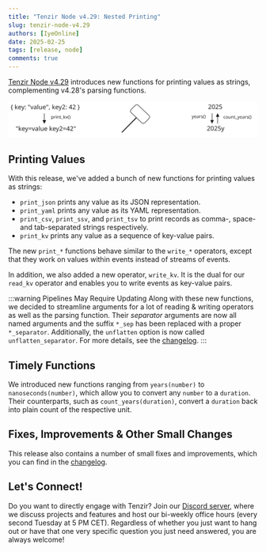 ```yaml
---
title: "Tenzir Node v4.29: Nested Printing"
slug: tenzir-node-v4.29
authors: [IyeOnline]
date: 2025-02-25
tags: [release, node]
comments: true
---
```


[Tenzir Node v4.29][github-release] introduces new functions for printing values as strings,
complementing v4.28's parsing functions.

![Tenzir Node v4.29](tenzir-node-v4.29.svg)

[github-release]: https://github.com/tenzir/tenzir/releases/tag/v4.29.0

<!-- truncate -->

## Printing Values

With this release, we've added a bunch of new functions for printing values as
strings:

- `print_json` prints any value as its JSON representation.
- `print_yaml` prints any value as its YAML representation.
- `print_csv`, `print_ssv`, and `print_tsv` to print records as comma-, space-
  and tab-separated strings respectively.
- `print_kv` prints any value as a sequence of key-value pairs.

The new `print_*` functions behave similar to the `write_*` operators, except that
they work on values within events instead of streams of events.

In addition, we also added a new operator, `write_kv`. It is the dual for our
`read_kv` operator and enables you to write events as key-value pairs.

:::warning Pipelines May Require Updating
Along with these new functions, we decided to streamline arguments for a lot of
reading & writing operators as well as the parsing function.
Their _separator_ arguments are now all named arguments and the suffix `*_sep`
has been replaced with a proper `*_separator`. Additionally, the `unflatten`
option is now called `unflatten_separator`. For more details, see the
[changelog][changelog].
:::

## Timely Functions

We introduced new functions ranging from `years(number)` to `nanoseconds(number)`,
which allow you to convert any `number` to a `duration`. Their counterparts, such
as `count_years(duration)`, convert a `duration` back into plain count of the
respective unit.

## Fixes, Improvements & Other Small Changes

This release also contains a number of small fixes and improvements, which you
can find in the [changelog][changelog].

## Let's Connect!

Do you want to directly engage with Tenzir? Join our [Discord server][discord],
where we discuss projects and features and host our bi-weekly office hours
(every second Tuesday at 5 PM CET). Regardless of whether you just want to hang
out or have that one very specific question you just need answered, you are always
welcome!

[discord]: /discord
[changelog]: /changelog#v4290

